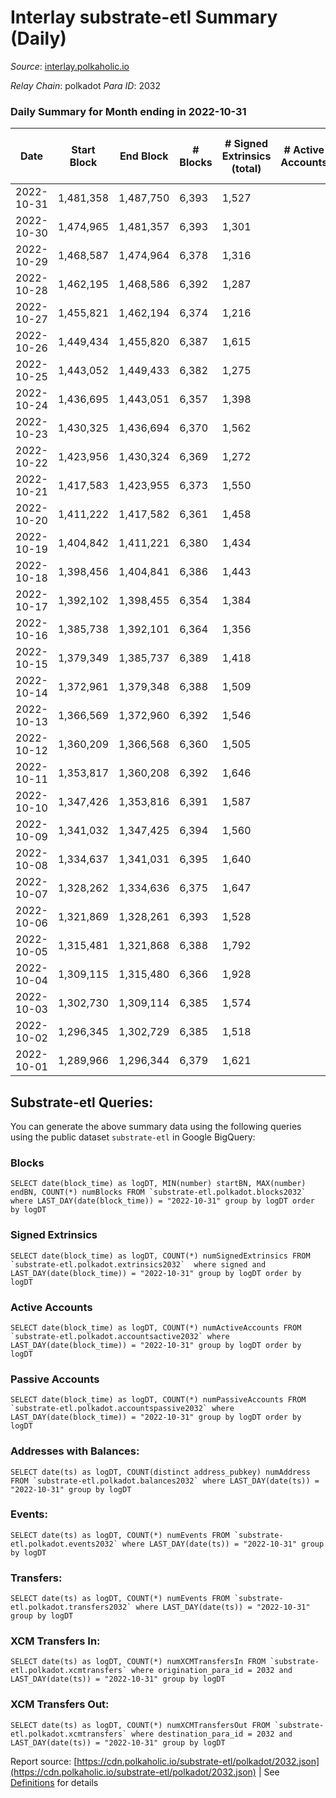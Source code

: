 # Interlay substrate-etl Summary (Daily)

_Source_: [interlay.polkaholic.io](https://interlay.polkaholic.io)

*Relay Chain*: polkadot
*Para ID*: 2032



### Daily Summary for Month ending in 2022-10-31


| Date | Start Block | End Block | # Blocks | # Signed Extrinsics (total) | # Active Accounts | # Passive | # New | # Addresses with Balances | # Events | # Transfers | # XCM Transfers In | # XCM Transfers Out | Issues | 
| ---- | ----------- | --------- | -------- | --------------------------- | ----------------- | --------- | ----- | ------------------------- | -------- | ----------- | ------------------ | ------------------- | ------ |
| 2022-10-31 | 1,481,358 | 1,487,750 | 6,393 | 1,527 |  |  |  | 10,162 | 58,999 | 6,617 ($32,707.87) | 33 ($19,435.62) | 37 ($6,261.91) |  |
| 2022-10-30 | 1,474,965 | 1,481,357 | 6,393 | 1,301 |  |  |  | 10,149 | 57,840 | 6,609 ($73,210.20) | 15 ($9,117.03) | 23 ($10,701.55) |  |
| 2022-10-29 | 1,468,587 | 1,474,964 | 6,378 | 1,316 |  |  |  |  | 57,811 | 6,565 ($30,780.18) | 19 ($2,300.29) | 17 ($1,272.60) |  |
| 2022-10-28 | 1,462,195 | 1,468,586 | 6,392 | 1,287 |  |  |  |  | 57,700 | 6,579 ($43,358.36) | 15 ($5,979.86) | 14 ($1,156.77) |  |
| 2022-10-27 | 1,455,821 | 1,462,194 | 6,374 | 1,216 |  |  |  | 10,136 | 56,595 | 6,581 ($33,889.85) | 16 ($4,725.05) | 20 ($5,796.12) |  |
| 2022-10-26 | 1,449,434 | 1,455,820 | 6,387 | 1,615 |  |  |  | 10,116 | 57,703 | 6,624 ($44,929.62) | 26 ($3,721.76) | 28 ($8,032.82) |  |
| 2022-10-25 | 1,443,052 | 1,449,433 | 6,382 | 1,275 |  |  |  | 10,086 | 56,479 | 6,614 ($51,555.21) | 27 ($3,254.57) | 30 ($21,788.84) |  |
| 2022-10-24 | 1,436,695 | 1,443,051 | 6,357 | 1,398 |  |  |  | 10,077 | 56,500 | 6,563 ($33,275.92) | 23 ($86,652.18) | 19 ($2,383.35) |  |
| 2022-10-23 | 1,430,325 | 1,436,694 | 6,370 | 1,562 |  |  |  |  | 57,361 | 6,619 ($104,929.32) | 17 ($5,599.28) | 14 ($818.93) |  |
| 2022-10-22 | 1,423,956 | 1,430,324 | 6,369 | 1,272 |  |  |  |  | 56,207 | 6,584 ($28,530.36) | 13 ($7,954.32) | 16 ($1,130.84) |  |
| 2022-10-21 | 1,417,583 | 1,423,955 | 6,373 | 1,550 |  |  |  |  | 57,210 | 6,574 ($73,745.58) | 20 ($2,137.12) | 18 ($1,626.83) |  |
| 2022-10-20 | 1,411,222 | 1,417,582 | 6,361 | 1,458 |  |  |  | 10,044 | 57,096 | 6,607 ($104,630.05) | 26 ($137,812.36) | 19 ($2,782.17) |  |
| 2022-10-19 | 1,404,842 | 1,411,221 | 6,380 | 1,434 |  |  |  | 10,030 | 56,811 | 6,586 ($58,019.78) | 14 ($19,665.70) | 13 ($970.66) |  |
| 2022-10-18 | 1,398,456 | 1,404,841 | 6,386 | 1,443 |  |  |  | 10,017 | 56,895 | 6,577 ($37,618.38) | 16 ($2,152.81) | 22 ($2,680.66) |  |
| 2022-10-17 | 1,392,102 | 1,398,455 | 6,354 | 1,384 |  |  |  | 10,011 | 56,615 | 6,565 ($42,635.17) | 21 ($6,191.10) | 19 ($5,596.26) |  |
| 2022-10-16 | 1,385,738 | 1,392,101 | 6,364 | 1,356 |  |  |  | 10,000 | 56,613 | 6,573 ($49,848.28) | 11 ($3,648.82) | 22 ($28,951.01) |  |
| 2022-10-15 | 1,379,349 | 1,385,737 | 6,389 | 1,418 |  |  |  | 9,989 | 56,687 | 6,561 ($29,021.04) | 21 ($319,822.72) | 24 ($2,107.89) |  |
| 2022-10-14 | 1,372,961 | 1,379,348 | 6,388 | 1,509 |  |  |  | 9,984 | 57,213 | 6,562 ($33,826.06) | 34 ($303,829.74) | 25 ($972.03) |  |
| 2022-10-13 | 1,366,569 | 1,372,960 | 6,392 | 1,546 |  |  |  | 9,975 | 57,709 | 6,655 ($57,670.41) | 30 ($69,431.72) | 23 ($2,766.31) |  |
| 2022-10-12 | 1,360,209 | 1,366,568 | 6,360 | 1,505 |  |  |  | 9,954 | 57,371 | 6,613 ($46,505.73) | 49 ($10,282.52) | 45 ($4,548.59) |  |
| 2022-10-11 | 1,353,817 | 1,360,208 | 6,392 | 1,646 |  |  |  |  | 58,047 | 6,659 ($44,573.92) | 39 ($4,688.21) | 32 ($44,098.80) |  |
| 2022-10-10 | 1,347,426 | 1,353,816 | 6,391 | 1,587 |  |  |  |  | 57,530 | 6,630 ($44,303.78) | 31 ($5,358.50) | 32 ($2,934.84) |  |
| 2022-10-09 | 1,341,032 | 1,347,425 | 6,394 | 1,560 |  |  |  |  | 57,601 | 6,621 ($55,716.70) | 42 ($4,798.76) | 29 ($3,765.38) |  |
| 2022-10-08 | 1,334,637 | 1,341,031 | 6,395 | 1,640 |  |  |  |  | 57,676 | 6,579 ($38,715.53) | 30 ($4,191.65) | 19 ($1,373.83) |  |
| 2022-10-07 | 1,328,262 | 1,334,636 | 6,375 | 1,647 |  |  |  |  | 57,602 | 6,566 ($43,227.59) | 19 ($2,713.49) | 19 ($5,476.41) |  |
| 2022-10-06 | 1,321,869 | 1,328,261 | 6,393 | 1,528 |  |  |  |  | 57,376 | 6,648 ($247,764.46) | 35 ($4,763.36) | 37 ($10,203.57) |  |
| 2022-10-05 | 1,315,481 | 1,321,868 | 6,388 | 1,792 |  |  |  |  | 58,471 | 6,667 ($250,207.63) | 48 ($16,913.16) | 45 ($5,144.86) |  |
| 2022-10-04 | 1,309,115 | 1,315,480 | 6,366 | 1,928 |  |  |  |  | 58,812 | 6,805 ($360,901.77) | 20 ($21,184.58) | 26 ($3,604.58) |  |
| 2022-10-03 | 1,302,730 | 1,309,114 | 6,385 | 1,574 |  |  |  |  | 57,706 | 6,681 ($69,872.97) | 36 ($3,621.76) | 40 ($3,655.91) |  |
| 2022-10-02 | 1,296,345 | 1,302,729 | 6,385 | 1,518 |  |  |  |  | 56,969 | 6,578 ($78,235.44) | 11 ($18,170.18) | 21 ($26,220.02) |  |
| 2022-10-01 | 1,289,966 | 1,296,344 | 6,379 | 1,621 |  |  |  |  | 57,292 | 6,570 ($51,744.37) | 14 ($9,055.53) | 8 ($1,466.74) |  |

## Substrate-etl Queries:
You can generate the above summary data using the following queries using the public dataset `substrate-etl` in Google BigQuery:


### Blocks
```
SELECT date(block_time) as logDT, MIN(number) startBN, MAX(number) endBN, COUNT(*) numBlocks FROM `substrate-etl.polkadot.blocks2032`  where LAST_DAY(date(block_time)) = "2022-10-31" group by logDT order by logDT
```


### Signed Extrinsics
```
SELECT date(block_time) as logDT, COUNT(*) numSignedExtrinsics FROM `substrate-etl.polkadot.extrinsics2032`  where signed and LAST_DAY(date(block_time)) = "2022-10-31" group by logDT order by logDT
```


### Active Accounts
```
SELECT date(block_time) as logDT, COUNT(*) numActiveAccounts FROM `substrate-etl.polkadot.accountsactive2032` where LAST_DAY(date(block_time)) = "2022-10-31" group by logDT order by logDT
```


### Passive Accounts
```
SELECT date(block_time) as logDT, COUNT(*) numPassiveAccounts FROM `substrate-etl.polkadot.accountspassive2032` where LAST_DAY(date(block_time)) = "2022-10-31" group by logDT order by logDT
```


### Addresses with Balances:
```
SELECT date(ts) as logDT, COUNT(distinct address_pubkey) numAddress FROM `substrate-etl.polkadot.balances2032` where LAST_DAY(date(ts)) = "2022-10-31" group by logDT
```


### Events:
```
SELECT date(ts) as logDT, COUNT(*) numEvents FROM `substrate-etl.polkadot.events2032` where LAST_DAY(date(ts)) = "2022-10-31" group by logDT
```


### Transfers:
```
SELECT date(ts) as logDT, COUNT(*) numEvents FROM `substrate-etl.polkadot.transfers2032` where LAST_DAY(date(ts)) = "2022-10-31" group by logDT
```


### XCM Transfers In:
```
SELECT date(ts) as logDT, COUNT(*) numXCMTransfersIn FROM `substrate-etl.polkadot.xcmtransfers` where origination_para_id = 2032 and LAST_DAY(date(ts)) = "2022-10-31" group by logDT
```


### XCM Transfers Out:
```
SELECT date(ts) as logDT, COUNT(*) numXCMTransfersOut FROM `substrate-etl.polkadot.xcmtransfers` where destination_para_id = 2032 and LAST_DAY(date(ts)) = "2022-10-31" group by logDT
```



Report source: [https://cdn.polkaholic.io/substrate-etl/polkadot/2032.json](https://cdn.polkaholic.io/substrate-etl/polkadot/2032.json) | See [Definitions](/DEFINITIONS.md) for details
